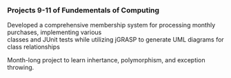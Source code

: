 ### Projects 9-11 of Fundementals of Computing

Developed a comprehensive membership system for processing monthly purchases, implementing various  
classes and JUnit tests while utilizing jGRASP to generate UML diagrams for class relationships  

Month-long project to learn inhertance, polymorphism, and exception throwing.
